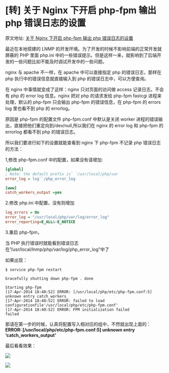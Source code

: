 # [转] 关于 Nginx 下开启 php-fpm 输出 php 错误日志的设置

原文地址: [关于 Nginx 下开启 php-fpm 输出 php 错误日志的设置](http://www.pooy.net/nginx-open-php-fpm-error-log.html)

最近在本地搭建的 LNMP 的开发环境。为了开发的时候不影响前端的正常开发就屏蔽的 PHP 里面 php.ini 中的一些错误提示。但是这样一来，就影响到了后端开发的一些问题比如不能及时调试开发中的一些问题。

nginx 与 apache 不一样，在 apache 中可以直接指定 php 的错误日志，那样在 php 执行中的错误信息就直接输入到 php 的错误日志中，可以方便查询。

在 nginx 中事情就变成了这样：nginx 只对页面的访问做 access 记录日志。不会有 php 的 error log 信息。nginx 把对 php 的请求发给 php-fpm fastcgi 进程来处理，默认的 php-fpm 只会输出 php-fpm 的错误信息，在 php-fpm 的 errors log 里也看不到 php 的 errorlog。

原因是 php-fpm 的配置文件 php-fpm.conf 中默认是关闭 worker 进程的错误输出，直接把他们重定向到/dev/null,所以我们在 nginx 的 error log 和 php-fpm 的 errorlog 都看不到 php 的错误日志。

所以我们要进行如下的设置就能查看到 nginx 下 php-fpm 不记录 php 错误日志的方法：

1,修改 php-fpm.conf 中的配置，如果没有请增加:

```ini
[global]
; Note: the default prefix is` `/usr/local/php/var
error_log = log``/php_error_log

[www]
catch_workers_output =yes
```

2.修改 php.ini 中配置，没有则增加

```ini
log_errors = On
error_log = "/usr/local/php/var/log/error_log"
error_reporting=E_ALL&~E_NOTICE
```

3.重启 php-fpm，

当 PHP 执行错误时就能看到错误日志在”/usr/local/lnmp/php/var/log/php_error_log”中了

如果出现：

```
$ service php-fpm restart

Gracefully shutting down php-fpm . done

Starting php-fpm
[17-Apr-2014 18:40:52] ERROR: [/usr/local/php/etc/php-fpm.conf:5] unknown entry catch_workers_
[17-Apr-2014 18:40:52] ERROR: failed to load configurationfile'/usr/local/php/etc/php-fpm.conf'
[17-Apr-2014 18:40:52] ERROR: FPM initialization failed
failed
```

那请在第一步的时候，认真将配置写入相对应的组中，不然就出现上面的：**ERROR: [/usr/local/php/etc/php-fpm.conf:5] unknown entry ‘catch_workers_output’**

最后看看效果：


![](https://file.wulicode.com/note/2021/11-11/17-27-07815.png)


![](https://file.wulicode.com/note/2021/11-11/17-27-20563.png)
